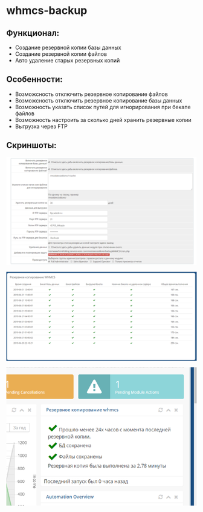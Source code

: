 # whmcs-backup
## Функционал: 
* Создание резервной копии базы данных
* Создание резервной копии файлов
* Авто удаление старых резервных копий
## Особенности: 
* Возможсность отключить резервное копирование файлов
* Возможсность отключить резервное копирование базы данных
* Возможность указать список путей для игнорирования при бекапе файлов
* Возможность настроить за сколько дней хранить резервные копии
* Выгрузка через FTP
## Скриншоты: 

![Настройки модуля](https://raw.githubusercontent.com/07artem132/whmcs-backup/master/image/module_setting.png)

![Список резервных копий](https://raw.githubusercontent.com/07artem132/whmcs-backup/master/image/backup_list.png)

![Виджет](https://raw.githubusercontent.com/07artem132/whmcs-backup/master/image/widget.png)
